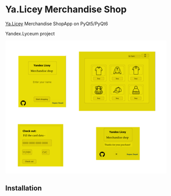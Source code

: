 # Ya.Licey Merchandise Shop

[Ya.Licey](https://lyceum.yandex.ru/) Merchandise ShopApp on PyQt5/PyQt6

Yandex.Lyceum project

![](showcase.png)

## Installation
